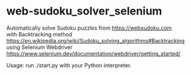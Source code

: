 # web-sudoku_solver_selenium

Automatically solve Sudoku puzzles from https://websudoku.com  
with Backtracking method https://en.wikipedia.org/wiki/Sudoku_solving_algorithms#Backtracking  
using Selenium Webdriver https://www.selenium.dev/documentation/webdriver/getting_started/

Usage: run ./start.py with your Python interpreter.